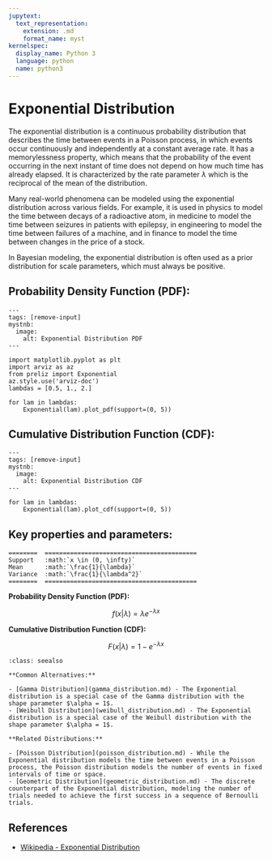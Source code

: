 ```yaml
---
jupytext:
  text_representation:
    extension: .md
    format_name: myst
kernelspec:
  display_name: Python 3
  language: python
  name: python3
---
```

# Exponential Distribution

The exponential distribution is a continuous probability distribution that describes the time between events in a Poisson process, in which events occur continuously and independently at a constant average rate. It has a memorylessness property, which means that the probability of the event occurring in the next instant of time does not depend on how much time has already elapsed. It is characterized by the rate parameter $\lambda$ which is the reciprocal of the mean of the distribution.

Many real-world phenomena can be modeled using the exponential distribution across various fields. For example, it is used in physics to model the time between decays of a radioactive atom, in medicine to model the time between seizures in patients with epilepsy, in engineering to model the time between failures of a machine, and in finance to model the time between changes in the price of a stock.

In Bayesian modeling, the exponential distribution is often used as a prior distribution for scale parameters, which must always be positive.

## Probability Density Function (PDF):

```{code-cell}
---
tags: [remove-input]
mystnb:
  image:
    alt: Exponential Distribution PDF
---

import matplotlib.pyplot as plt
import arviz as az
from preliz import Exponential
az.style.use('arviz-doc')
lambdas = [0.5, 1., 2.]

for lam in lambdas:
    Exponential(lam).plot_pdf(support=(0, 5))
```

## Cumulative Distribution Function (CDF):

```{code-cell}
---
tags: [remove-input]
mystnb:
  image:
    alt: Exponential Distribution CDF
---

for lam in lambdas:
    Exponential(lam).plot_cdf(support=(0, 5))
```

## Key properties and parameters:

```{eval-rst}
========  ==========================================
Support   :math:`x \in (0, \infty)`
Mean      :math:`\frac{1}{\lambda}`
Variance  :math:`\frac{1}{\lambda^2}`
========  ==========================================
```

**Probability Density Function (PDF):**

$$
f(x|\lambda) = \lambda e^{-\lambda x}
$$

**Cumulative Distribution Function (CDF):**

$$
F(x|\lambda) = 1 - e^{-\lambda x}
$$

```{seealso}
:class: seealso

**Common Alternatives:**

- [Gamma Distribution](gamma_distribution.md) - The Exponential distribution is a special case of the Gamma distribution with the shape parameter $\alpha = 1$.
- [Weibull Distribution](weibull_distribution.md) - The Exponential distribution is a special case of the Weibull distribution with the shape parameter $\alpha = 1$.

**Related Distributions:**

- [Poisson Distribution](poisson_distribution.md) - While the Exponential distribution models the time between events in a Poisson process, the Poisson distribution models the number of events in fixed intervals of time or space.
- [Geometric Distribution](geometric_distribution.md) - The discrete counterpart of the Exponential distribution, modeling the number of trials needed to achieve the first success in a sequence of Bernoulli trials.
```

## References

- [Wikipedia - Exponential Distribution](https://en.wikipedia.org/wiki/Exponential_distribution)






